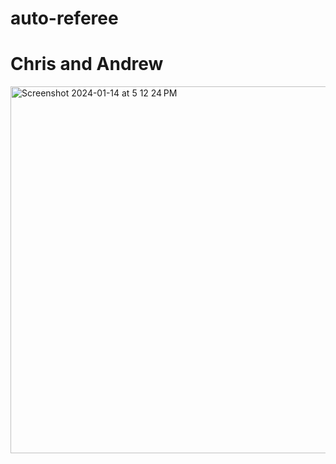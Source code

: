 # auto-referee
# Chris and Andrew
<img width="587" alt="Screenshot 2024-01-14 at 5 12 24 PM" src="https://github.com/chriswlai/auto-referee/assets/43394684/adce3045-2fca-4677-bcb3-782490b548e4">
